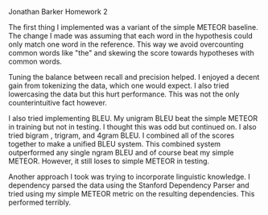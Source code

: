 Jonathan Barker
Homework 2

The first thing I implemented was a variant of the simple METEOR baseline. The change I made was assuming that each word in the hypothesis could only match one word in the reference. This way we avoid overcounting common words like "the" and skewing the score towards hypotheses with common words.

Tuning the balance between recall and precision helped. I enjoyed a decent gain from tokenizing the data, which one would expect. I also tried lowercasing the data but this hurt performance. This was not the only counterintuitive fact however.

I also tried implementing BLEU. My unigram BLEU beat the simple METEOR in training but not in testing. I thought this was odd but continued on. I also tried bigram , trigram, and 4gram BLEU. I combined all of the scores together to make a unified BLEU system. This combined system outperformed any single ngram BLEU and of course beat my simple METEOR. However, it still loses to simple METEOR in testing.

Another approach I took was trying to incorporate linguistic knowledge. I dependency parsed the data using the Stanford Dependency Parser and tried using my simple METEOR metric on the resulting dependencies. This performed terribly.